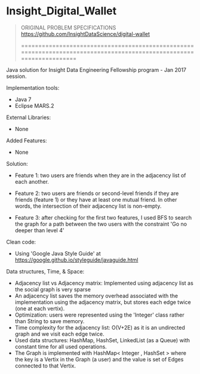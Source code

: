 # Insight_Digital_Wallet

> 
> ORIGINAL PROBLEM SPECIFICATIONS
> https://github.com/InsightDataScience/digital-wallet
>
> ====================================================================================================================

Java solution for Insight Data Engineering Fellowship program - Jan 2017 session.

Implementation tools:
- Java 7
- Eclipse MARS.2

External Libraries:
- None

Added Features:
- None

Solution:
- Feature 1: two users are friends when they are in the adjacency list of each another.

- Feature 2: two users are friends or second-level friends if they are friends (feature 1) or they have at least one mutual friend. In other words, the intersection of their adjacency list is non-empty.

- Feature 3: after checking for the first two features, I used BFS to search the graph for a path between the two users with the constraint 'Go no deeper than level 4'

Clean code:
- Using 'Google Java Style Guide' at https://google.github.io/styleguide/javaguide.html 

Data structures, Time, & Space:
- Adjacency list vs Adjacency matrix: Implemented using adjacency list as the social graph is very sparse
- An adjacency list saves the memory overhead associated with the implementation using the adjacency matrix, but stores each edge twice (one at each vertix).
- Optimization: users were represented using the 'Integer' class rather than String to save memory.
- Time complexity for the adjacency list: O(V+2E) as it is an undirected graph and we visit each edge twice.
- Used data structures: HashMap, HashSet, LinkedList (as a Queue) with constant time for all used operations.
- The Graph is implemented with HashMap< Integer , HashSet <Integer>> where the key is a Vertix in the Graph (a user) and the value is set of Edges connected to that Vertix.
